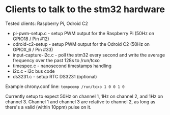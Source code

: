 # Clients to talk to the stm32 hardware

Tested clients: Raspberry Pi, Odroid C2

 * pi-pwm-setup.c - setup PWM output for the Raspberry Pi (50Hz on GPIO18 / Pin #12)
 * odroid-c2-setup - setup PWM output for the Odroid C2 (50Hz on GPIOX\_6 / Pin #33)
 * input-capture-i2c.c - poll the stm32 every second and write the average frequency over the past 128s to /run/tcxo
 * timespec.c - nanosecond timestamps handling
 * i2c.c - i2c bus code
 * ds3231.c - setup RTC DS3231 (optional)

Example chrony.conf line: `tempcomp /run/tcxo 1 0 0 1 0`

Currently setup to expect 50Hz on channel 1, 1Hz on channel 2, and 1Hz on channel 3.  Channel 1 and channel 3 are relative to channel 2, as long as there's a valid (within 10ppm) pulse on it.
